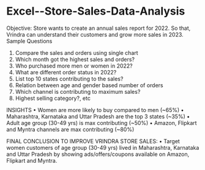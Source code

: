 # Excel--Store-Sales-Data-Analysis
Objective:
Store wants to create an annual sales report for 2022. So that, Vrindra can understand their customers and grow more sales in 2023.
Sample Questions
1.	Compare the sales and orders using single chart
2.	Which month got the highest sales and orders?
3.	Who purchased more men or women in 2022?
4.	What are different order status in 2022?
5.	List top 10 states contributing to the sales?
6.	Relation between age and gender based number of orders
7.	Which channel is contributing to maximum sales?
8.	Highest selling category?, etc

INSIGHTS
•	Women are more likely to buy compared to men (~65%)
•	Maharashtra, Karnataka and Uttar Pradesh are the top 3 states (~35%)
•	Adult age group (30-49 yrs) is max contributing (~50%)
•	Amazon, Flipkart and Myntra channels are max contributing (~80%)

FINAL CONCLUSION TO IMPROVE VRINDRA STORE SALES:
•	Target women customers of age group (30-49 yrs) lived in Maharashtra, Karnataka and Uttar Pradesh by showing ads/offers/coupons available on Amazon, Flipkart and Myntra.
